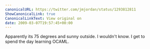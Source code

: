 ```yaml
---
canonicalURL: https://twitter.com/jmjordan/status/1293812811
ShowCanonicalLink: true
CanonicalLinkText: View original on
date: 2009-03-07T19:57:45+00:00
---
```

Apparently its 75 degrees and sunny outside. I wouldn't know. I get to spend the day learning OCAML.